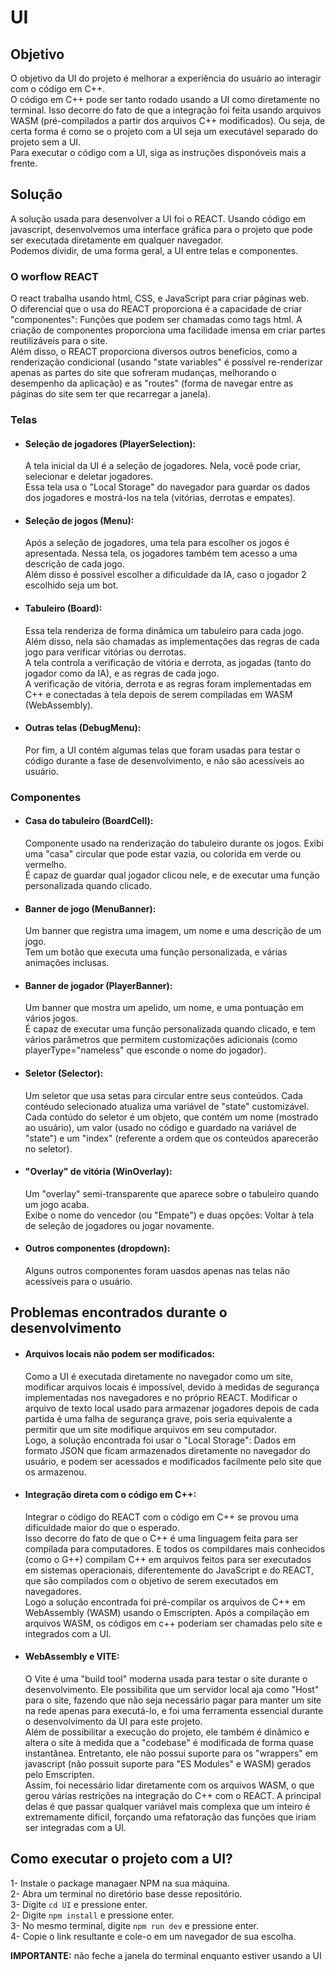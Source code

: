 # UI


## Objetivo
O objetivo da UI do projeto é melhorar a experiência do usuário ao interagir com o código em C++.  
O código em C++ pode ser tanto rodado usando a UI como diretamente no terminal. Isso decorre do fato de que a integração foi feita usando arquivos WASM (pré-compilados a partir dos arquivos C++ modificados). Ou seja, de certa forma é como se o projeto com a UI seja um executável separado do projeto sem a UI.  
Para executar o código com a UI, siga as instruções disponóveis mais a frente.  


## Solução
A solução usada para desenvolver a UI foi o REACT. Usando código em javascript, desenvolvemos uma interface gráfica para o projeto que pode ser executada diretamente em qualquer navegador.  
Podemos dividir, de uma forma geral, a UI entre telas e componentes.  

### O worflow REACT
O react trabalha usando html, CSS, e JavaScript para criar páginas web.  
O diferencial que o usa do REACT proporciona é a capacidade de criar "componentes": Funções que podem ser chamadas como tags html. A criação de componentes proporciona uma facilidade imensa em criar partes reutilizáveis para o site.  
Além disso, o REACT proporciona diversos outros beneficios, como a renderização condicional (usando "state variables" é possível re-renderizar apenas as partes do site que sofreram mudanças, melhorando o desempenho da aplicação) e as "routes" (forma de navegar entre as páginas do site sem ter que recarregar a janela).

### Telas
- #### Seleção de jogadores (PlayerSelection):
  A tela inicial da UI é a seleção de jogadores. Nela, você pode criar, selecionar e deletar jogadores.  
  Essa tela usa o "Local Storage" do navegador para guardar os dados dos jogadores e mostrá-los na tela (vitórias, derrotas e empates).  
- #### Seleção de jogos (Menu):
  Após a seleção de jogadores, uma tela para escolher os jogos é apresentada. Nessa tela, os jogadores também tem acesso a uma descrição de cada jogo.  
  Além disso é possível escolher a dificuldade da IA, caso o jogador 2 escolhido seja um bot.  
- #### Tabuleiro (Board):
  Essa tela renderiza de forma dinâmica um tabuleiro para cada jogo. Além disso, nela são chamadas as implementações das regras de cada jogo para verificar vitórias ou derrotas.  
  A tela controla a verificação de vitória e derrota, as jogadas (tanto do jogador como da IA), e as regras de cada jogo.  
  A verificação de vitória, derrota e as regras foram implementadas em C++ e conectadas à tela depois de serem compiladas em WASM (WebAssembly).
- #### Outras telas (DebugMenu):
  Por fim, a UI contém algumas telas que foram usadas para testar o código durante a fase de desenvolvimento, e não são acessíveis ao usuário.  

### Componentes
- #### Casa do tabuleiro (BoardCell):
  Componente usado na renderização do tabuleiro durante os jogos. Exibi uma "casa" circular que pode estar vazia, ou colorida em verde ou vermelho.  
  É capaz de guardar qual jogador clicou nele, e de executar uma função personalizada quando clicado.  
- #### Banner de jogo (MenuBanner):
  Um banner que registra uma imagem, um nome e uma descrição de um jogo.  
  Tem um botão que executa uma função personalizada, e várias animações inclusas.  
- #### Banner de jogador (PlayerBanner):
  Um banner que mostra um apelido, um nome, e uma pontuação em vários jogos.  
  É capaz de executar uma função personalizada quando clicado, e tem vários parâmetros que permitem customizações adicionais (como playerType="nameless" que esconde o nome do jogador).  
- #### Seletor (Selector):
  Um seletor que usa setas para circular entre seus conteúdos. Cada contéudo selecionado atualiza uma variável de "state" customizável.  
  Cada contúdo do seletor é um objeto, que contém um nome (mostrado ao usuário), um valor (usado no código e guardado na variável de "state") e um "index" (referente a ordem que os conteúdos aparecerão no seletor).  
- #### "Overlay" de vitória (WinOverlay):
  Um "overlay" semi-transparente que aparece sobre o tabuleiro quando um jogo acaba.  
  Exibe o nome do vencedor (ou "Empate") e duas opções: Voltar à tela de seleção de jogadores ou jogar novamente.
- #### Outros componentes (dropdown):
  Alguns outros componentes foram uasdos apenas nas telas não acessíveis para o usuário.


## Problemas encontrados durante o desenvolvimento
- #### Arquivos locais não podem ser modificados: 
  Como a UI é executada diretamente no navegador como um site, modificar arquivos locais é impossível, devido à medidas de segurança implementadas nos navegadores e no próprio REACT. Modificar o arquivo de texto local usado para armazenar jogadores depois de cada partida é uma falha de segurança grave, pois seria equivalente a permitir que um site modifique arquivos em seu computador.  
  Logo, a solução encontrada foi usar o "Local Storage": Dados em formato JSON que ficam armazenados diretamente no navegador do usuário, e podem ser acessados e modificados facilmente pelo site que os armazenou.  
  
- #### Integração direta com o código em C++:
  Integrar o código do REACT com o código em C++ se provou uma dificuldade maior do que o esperado.  
  Isso decorre do fato de que o C++ é uma linguagem feita para ser compilada para computadores. E todos os compildares mais conhecidos (como o G++) compilam C++ em arquivos feitos para ser executados em sistemas operacionais, diferentemente do JavaScript e do REACT, que são compilados com o objetivo de serem executados em navegadores.  
  Logo a solução encontrada foi pré-compilar os arquivos de C++ em WebAssembly (WASM) usando o Emscripten. Após a compilação em arquivos WASM, os códigos em c++ poderiam ser chamadas pelo site e integrados com a UI.  
  
- #### WebAssembly e VITE: 
  O Vite é uma "build tool" moderna usada para testar o site durante o desenvolvimento. Ele possibilita que um servidor local aja como "Host" para o site, fazendo que não seja necessário pagar para manter um site na rede apenas para executá-lo, e foi uma ferramenta essencial durante o desenvolvimento da UI para este projeto.  
  Além de possibilitar a execução do projeto, ele também é dinâmico e altera o site à medida que a "codebase" é modificada de forma quase instantânea. Entretanto, ele não possui suporte para os "wrappers" em javascript (não possuit suporte para "ES Modules" e WASM) gerados pelo Emscripten.  
  Assim, foi necessário lidar diretamente com os arquivos WASM, o que gerou várias restrições na integração do C++ com o REACT. A principal delas é que passar qualquer variável mais complexa que um inteiro é extremamente difícil, forçando uma refatoração das funções que iriam ser integradas com a UI.  


## Como executar o projeto com a UI?
1- Instale o package managaer NPM na sua máquina.  
2- Abra um terminal no diretório base desse repositório.  
3- Digite ```cd UI``` e pressione enter.  
2- Digite ```npm install``` e pressione enter.  
3- No mesmo terminal, digite ```npm run dev``` e pressione enter.  
4- Copie o link resultante e cole-o em um navegador de sua escolha.  
  
**IMPORTANTE:** não feche a janela do terminal enquanto estiver usando a UI  
